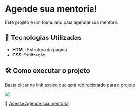 <h1>Agende sua mentoria!</h1>

<p>Este projeto é um formulário para agendar sua mentoria</p>

## 🚀 Tecnologias Utilizadas  
- **HTML**: Estrutura da página  
- **CSS**: Estilização 

## 🛠 Como executar o projeto  

<p>Basta clicar no link abaixo que será redirecionado para o projeto</p>

<img src="https://i.imgur.com/DuCL1wH.png"/>

🔗 [Acesse Agende sua mentoria](https://desafioformularioexplorer.netlify.app/)

